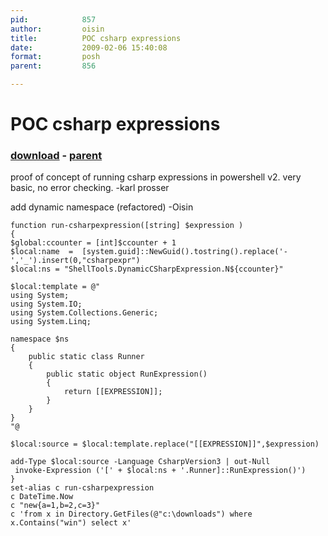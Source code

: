 ```yaml
---
pid:            857
author:         oisin
title:          POC csharp expressions
date:           2009-02-06 15:40:08
format:         posh
parent:         856

---
```


# POC csharp expressions

### [download](//scripts/857.ps1) - [parent](//scripts/856.md)

proof of concept of running csharp expressions in powershell v2. very basic, no error checking. 
-karl prosser

add dynamic namespace (refactored)
-Oisin

```posh
function run-csharpexpression([string] $expression )
{
$global:ccounter = [int]$ccounter + 1
$local:name  =  [system.guid]::NewGuid().tostring().replace('-','_').insert(0,"csharpexpr")
$local:ns = "ShellTools.DynamicCSharpExpression.N${ccounter}"

$local:template = @"
using System;
using System.IO;
using System.Collections.Generic;
using System.Linq;

namespace $ns
{
    public static class Runner
    {
        public static object RunExpression()
        {
            return [[EXPRESSION]];
        }
    }
}
"@

$local:source = $local:template.replace("[[EXPRESSION]]",$expression)

add-Type $local:source -Language CsharpVersion3 | out-Null
 invoke-Expression ('[' + $local:ns + '.Runner]::RunExpression()')
}
set-alias c run-csharpexpression 
c DateTime.Now
c "new{a=1,b=2,c=3}"
c 'from x in Directory.GetFiles(@"c:\downloads") where x.Contains("win") select x'
```
